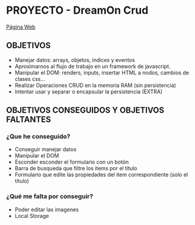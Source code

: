 # PROYECTO - DreamOn Crud

[Página Web]((https://itzale.github.io/CRUD/))
    
## OBJETIVOS

- Manejar datos: arrays, objetos, índices y eventos
- Aproximarnos al flujo de trabajo en un framework de javascript.
- Manipular el DOM: renders, inputs, insertar HTML a nodos, cambios de clases css…
- Realizar Operaciones CRUD en la memoria RAM (sin persistencia)
- Intentar usar y separar o encapsular la persistencia (EXTRA)

## OBJETIVOS CONSEGUIDOS Y OBJETIVOS FALTANTES
### ¿Que he conseguido?

- Conseguir manejar datos
- Manipular el DOM
- Esconder esconder el formulario con un botón
- Barra de busqueda que filtre los items por el título
- Formulario que edite las propiedades del item correspondiente (solo el titulo)

### ¿Qué me falta por conseguir?

- Poder editar las imagenes
- Local Storage
